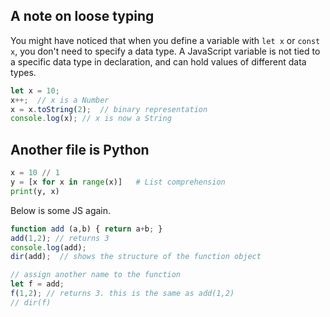 ## A note on loose typing ##
You might have noticed that when you define a variable with `let x` or `const x`, you don't need to specify a data type. A JavaScript variable is not tied to a specific data type in declaration, and can hold values of different data types.

```JavaScript
let x = 10;
x++;  // x is a Number
x = x.toString(2);  // binary representation
console.log(x); // x is now a String
```

## Another file is Python ##
```python
x = 10 // 1
y = [x for x in range(x)]   # List comprehension
print(y, x)
```

Below is some JS again.

```js
function add (a,b) { return a+b; }
add(1,2); // returns 3
console.log(add);
dir(add);  // shows the structure of the function object

// assign another name to the function
let f = add;
f(1,2); // returns 3. this is the same as add(1,2)
// dir(f)
```

